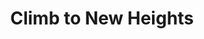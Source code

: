 ---
pid: pt238
title: Climb to New Heights
location_transcription: Penn Treaty Park
coordinates: "[-75.128978408321, 39.966208117383]"
zipcode: '19125'
gen_neighborhood: River Wards
neighborhood: Fishtown,Kensington
outside_phl: 
age: '44'
age_range: 40-49
instagram: 
image_file_name: pt_238.jpg
proposal_transcription: It'd be great to have a climbing wall incorporated into the
  grove of tress between the park and raw old sugar refinery. It would encourage visitors
  to climb, gain new perspective; seek solace, build strength. Sometimes all it takes
  is a few vertical steps to put life into a completely new perspective.
topic: Uplifting
topic_summary: '0'
type: Interactive,Tree
keywords_other: climbing wall, encourage, solace, strength, perspective
credit: Jenée Chizick Agüero
image_labels: 
twitter: 
facebook: 
permalink: "/monuments/pt238/"
layout: item-page
---